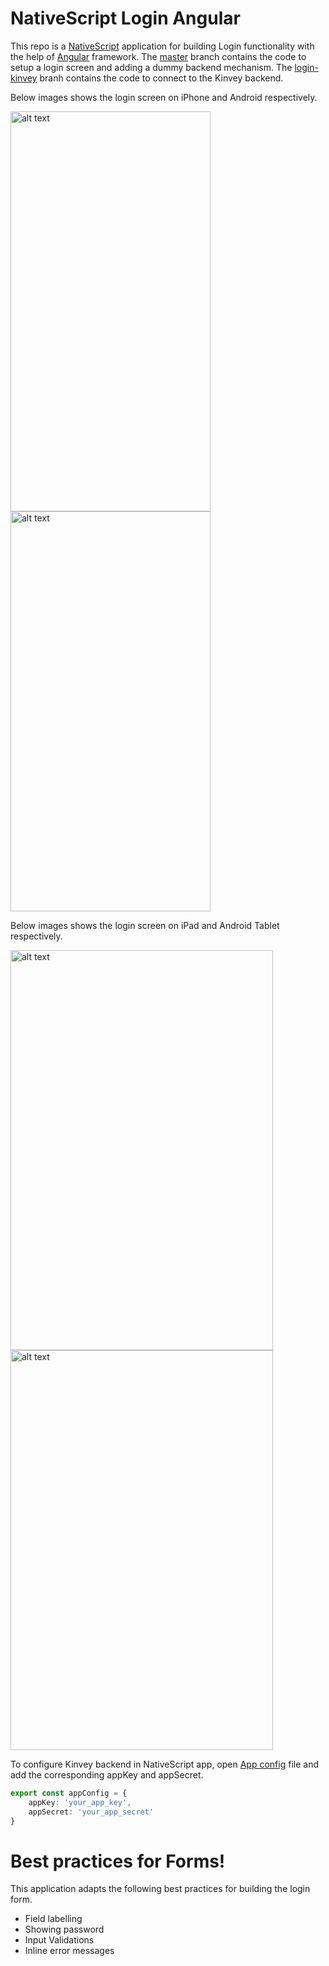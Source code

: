 # NativeScript Login Angular

This repo is a [NativeScript](https://www.nativescript.org/) application for building Login functionality with the help of [Angular](https://www.nativescript.org/nativescript-is-how-you-build-native-mobile-apps-with-angular) framework. The [master](https://github.com/sajjaphani/nativescript-login-ng) branch contains the code to setup a login screen and adding a dummy backend mechanism. The [login-kinvey](https://github.com/sajjaphani/nativescript-login-ng/tree/login-kinvey) branh contains the code to connect to the Kinvey backend.

Below images shows the login screen on iPhone and Android respectively.

<img src="https://raw.githubusercontent.com/sajjaphani/nativescript-login-ng/login-kinvey/screens/login-screen-ios.png" alt="alt text" width="320" height="640">  <img src="https://raw.githubusercontent.com/sajjaphani/nativescript-login-ng/login-kinvey/screens/login-screen-ios.png" alt="alt text" width="320" height="640">

Below images shows the login screen on iPad and Android Tablet respectively.

<img src="https://raw.githubusercontent.com/sajjaphani/nativescript-login-ng/login-kinvey/screens/login-screen-iPad.png" alt="alt text" width="420" height="640">  <img src="https://raw.githubusercontent.com/sajjaphani/nativescript-login-ng/login-kinvey/screens/login-screen-tablet.png" alt="alt text" width="420" height="640">

To configure Kinvey backend in NativeScript app, open [App config](https://github.com/sajjaphani/nativescript-login-ng/blob/login-kinvey/src/app/app.config.ts) file and add the corresponding appKey and appSecret.

```ts
export const appConfig = {
    appKey: 'your_app_key',
    appSecret: 'your_app_secret'
}
```

# Best practices for Forms!

This application adapts the following best practices for building the login form.

  - Field labelling
  - Showing password
  - Input Validations
  - Inline error messages

